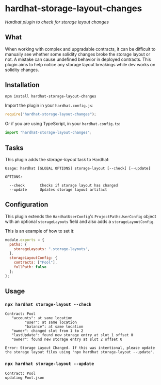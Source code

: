 # hardhat-storage-layout-changes

_Hardhat plugin to check for storage layout changes_

## What

When working with complex and upgradable contracts, it can be difficult to manually see whether some solidity changes broke the storage layout or not. A mistake can cause undefined behavior in deployed contracts. This plugin aims to help notice any storage layout breakings while dev works on solidity changes.

## Installation

```bash
npm install hardhat-storage-layout-changes
```

Import the plugin in your `hardhat.config.js`:

```js
require("hardhat-storage-layout-changes");
```

Or if you are using TypeScript, in your `hardhat.config.ts`:

```ts
import "hardhat-storage-layout-changes";
```

## Tasks

This plugin adds the _storage-layout_ task to Hardhat:

```
Usage: hardhat [GLOBAL OPTIONS] storage-layout [--check] [--update]

OPTIONS:

  --check       Checks if storage layout has changed
  --update      Updates storage layout artifact
```

## Configuration

This plugin extends the `HardhatUserConfig`'s `ProjectPathsUserConfig` object with an optional
`storageLayouts` field and also adds a `storageLayoutConfig`.

This is an example of how to set it:

```js
module.exports = {
  paths: {
    storageLayouts: ".storage-layouts",
  },
  storageLayoutConfig: {
    contracts: ["Pool"],
    fullPath: false
  };
};
```

## Usage

### `npx hardhat storage-layout --check`

```
Contract: Pool
   "accounts": at same location
         "user": at same location
         "balance": at same location
   "owner": changed slot from 1 to 2
   "lastUpdate": found new storage entry at slot 1 offset 0
   "owner": found new storage entry at slot 2 offset 0

Error: Storage Layout Changed. If this was intentional, please update the storage layout files using "npx hardhat storage-layout --update".
```

### `npx hardhat storage-layout --update`

```
Contract: Pool
updating Pool.json
```

